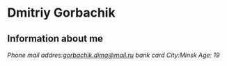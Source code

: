 # Dmitriy Gorbachik

## Information about me

*Phone*
*mail addres:gorbachik.dima@mail.ru*
*bank card*
*City:Minsk*
*Age: 19*